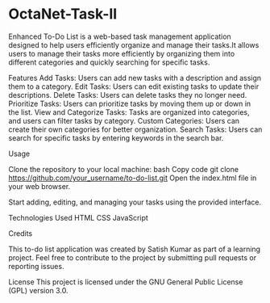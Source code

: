 # OctaNet-Task-II
Enhanced To-Do List is a web-based task management application designed to help users efficiently organize and manage their tasks.It allows users to manage their tasks more efficiently by organizing them into different categories and quickly searching for specific tasks.

Features
Add Tasks: Users can add new tasks with a description and assign them to a category.
Edit Tasks: Users can edit existing tasks to update their descriptions.
Delete Tasks: Users can delete tasks they no longer need.
Prioritize Tasks: Users can prioritize tasks by moving them up or down in the list.
View and Categorize Tasks: Tasks are organized into categories, and users can filter tasks by category.
Custom Categories: Users can create their own categories for better organization.
Search Tasks: Users can search for specific tasks by entering keywords in the search bar.

Usage

Clone the repository to your local machine:
bash
Copy code
git clone https://github.com/your_username/to-do-list.git
Open the index.html file in your web browser.

Start adding, editing, and managing your tasks using the provided interface.

Technologies Used
HTML
CSS
JavaScript

Credits

This to-do list application was created by Satish Kumar as part of a learning project. Feel free to contribute to the project by submitting pull requests or reporting issues.

License
This project is licensed under the GNU General Public License (GPL) version 3.0.
